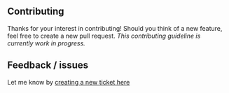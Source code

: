 ## Contributing
Thanks for your interest in contributing! Should you think of a new feature, feel free to create a new pull request. *This contributing guideline is currently work in progress.*  

## Feedback / issues  
Let me know by [creating a new ticket here](https://github.com/ClydeDz/cicd-docs/issues/new)


